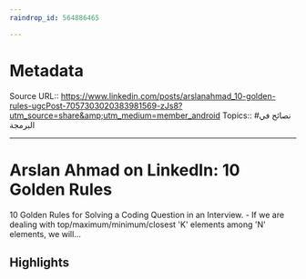 ```yaml
---
raindrop_id: 564886465

---
```


# Metadata
Source URL:: https://www.linkedin.com/posts/arslanahmad_10-golden-rules-ugcPost-7057303020383981569-zJs8?utm_source=share&amp;utm_medium=member_android
Topics:: #نصائح في البرمجة

---
# Arslan Ahmad on LinkedIn: 10 Golden Rules

10 Golden Rules for Solving a Coding Question in an Interview.  - If we are dealing with top/maximum/minimum/closest &#39;K&#39; elements among &#39;N&#39; elements, we will…

## Highlights
